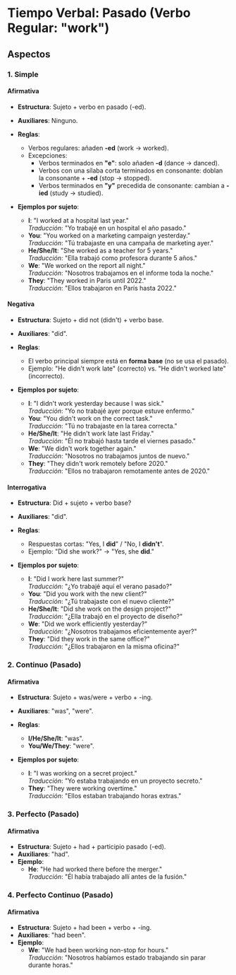# Tiempo Verbal: Pasado (Verbo Regular: "work")

## Aspectos

### 1. Simple

#### Afirmativa
- **Estructura**: Sujeto + verbo en pasado (-ed).
- **Auxiliares**: Ninguno.
- **Reglas**:
  - Verbos regulares: añaden **-ed** (work → worked).
  - Excepciones:
    - Verbos terminados en **"e"**: solo añaden **-d** (dance → danced).
    - Verbos con una sílaba corta terminados en consonante: doblan la consonante + **-ed** (stop → stopped).
    - Verbos terminados en **"y"** precedida de consonante: cambian a **-ied** (study → studied).

- **Ejemplos por sujeto**:
  - **I**: "I worked at a hospital last year."  
    *Traducción*: "Yo trabajé en un hospital el año pasado."
  - **You**: "You worked on a marketing campaign yesterday."  
    *Traducción*: "Tú trabajaste en una campaña de marketing ayer."
  - **He/She/It**: "She worked as a teacher for 5 years."  
    *Traducción*: "Ella trabajó como profesora durante 5 años."
  - **We**: "We worked on the report all night."  
    *Traducción*: "Nosotros trabajamos en el informe toda la noche."
  - **They**: "They worked in Paris until 2022."  
    *Traducción*: "Ellos trabajaron en París hasta 2022."

#### Negativa
- **Estructura**: Sujeto + did not (didn't) + verbo base.
- **Auxiliares**: "did".
- **Reglas**:
  - El verbo principal siempre está en **forma base** (no se usa el pasado).
  - Ejemplo: "He didn't work late" (correcto) vs. "He didn't worked late" (incorrecto).

- **Ejemplos por sujeto**:
  - **I**: "I didn't work yesterday because I was sick."  
    *Traducción*: "Yo no trabajé ayer porque estuve enfermo."
  - **You**: "You didn't work on the correct task."  
    *Traducción*: "Tú no trabajaste en la tarea correcta."
  - **He/She/It**: "He didn't work late last Friday."  
    *Traducción*: "Él no trabajó hasta tarde el viernes pasado."
  - **We**: "We didn't work together again."  
    *Traducción*: "Nosotros no trabajamos juntos de nuevo."
  - **They**: "They didn't work remotely before 2020."  
    *Traducción*: "Ellos no trabajaron remotamente antes de 2020."

#### Interrogativa
- **Estructura**: Did + sujeto + verbo base?
- **Auxiliares**: "did".
- **Reglas**:
  - Respuestas cortas: "Yes, I **did**" / "No, I **didn't**".
  - Ejemplo: "Did she work?" → "Yes, she **did**."

- **Ejemplos por sujeto**:
  - **I**: "Did I work here last summer?"  
    *Traducción*: "¿Yo trabajé aquí el verano pasado?"
  - **You**: "Did you work with the new client?"  
    *Traducción*: "¿Tú trabajaste con el nuevo cliente?"
  - **He/She/It**: "Did she work on the design project?"  
    *Traducción*: "¿Ella trabajó en el proyecto de diseño?"
  - **We**: "Did we work efficiently yesterday?"  
    *Traducción*: "¿Nosotros trabajamos eficientemente ayer?"
  - **They**: "Did they work in the same office?"  
    *Traducción*: "¿Ellos trabajaron en la misma oficina?"

### 2. Continuo (Pasado)
#### Afirmativa
- **Estructura**: Sujeto + was/were + verbo + -ing.
- **Auxiliares**: "was", "were".
- **Reglas**:
  - **I/He/She/It**: "was".
  - **You/We/They**: "were".

- **Ejemplos por sujeto**:
  - **I**: "I was working on a secret project."  
    *Traducción*: "Yo estaba trabajando en un proyecto secreto."
  - **They**: "They were working overtime."  
    *Traducción*: "Ellos estaban trabajando horas extras."

### 3. Perfecto (Pasado)
#### Afirmativa
- **Estructura**: Sujeto + had + participio pasado (-ed).
- **Auxiliares**: "had".
- **Ejemplo**:
  - **He**: "He had worked there before the merger."  
    *Traducción*: "Él había trabajado allí antes de la fusión."

### 4. Perfecto Continuo (Pasado)
#### Afirmativa
- **Estructura**: Sujeto + had been + verbo + -ing.
- **Auxiliares**: "had been".
- **Ejemplo**:
  - **We**: "We had been working non-stop for hours."  
    *Traducción*: "Nosotros habíamos estado trabajando sin parar durante horas."